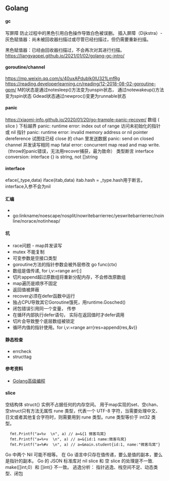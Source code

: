 ## Golang
#### gc
写屏障
防止过程中的黑色引用白色操作导致白色被误删。
插入屏障（Dijkstra）- 灰色赋值器：尚未被回收器扫描过或尽管已经扫描过，但仍需要重新扫描。

黑色赋值器：已经由回收器扫描过，不会再次对其进行扫描。
https://liangyaopei.github.io/2021/01/02/golang-gc-intro/


#### goroutine/channel
https://mp.weixin.qq.com/s/40uxAPdubIk0lU321LmfRg
https://reading.developerlearning.cn/reading/12-2018-08-02-goroutine-gpm/
    M的状态是通过notesleep()方法变为unspin状态， 通过notewakeup()方法变为spin状态
    Gdead状态通过newproc()变更为runnable状态

#### panic
https://xiaomi-info.github.io/2020/01/20/go-trample-panic-recover/
数组 ( slice ) 下标越界 panic: runtime error: index out of range
访问未初始化的指针或 nil 指针 panic: runtime error: invalid memory address or nil pointer dereference
试图往已经 close 的 chan 里发送数据 panic: send on closed channel
并发读写相同 map fatal error: concurrent map read and map write. （throw的panic错误，无法用recover捕获，最为致命）
类型断言 interface conversion: interface {} is string, not []string 


#### interface
eface(_type,data)
iface(itab,data)
    itab.hash = _type.hash用于断言。
interface入参不会为nil    

#### 汇编
* 
* go:linkname/noescape/nosplit/nowritebarrierrec/yeswritebarrierrec/noinline/norace/notinheap/

#### 坑
* race问题 - map并发读写
* mutex 不能复制
* 可变参数是空接口类型
* goroutine方法的指针参数会被外层修改 go func(ctx)
* 数组是值传递, for i,v:=range arr[:]
* 切片append超过原数组将重新分配内存，不会修改原数组
* map遍历是顺序不固定
* 返回值被屏蔽
* recover必须在defer函数中运行
* 独占CPU导致其它Goroutine饿死，用runtime.Gosched()
* 闭包错误引用同一个变量， 传参
* 在循环内部执行defer语句， 实际在返回值时才defer调用
* 切片会导致整个底层数组被锁定
* 循环内值的指针使用。for i,v:=range arr{res=append(res,&v)}


#### 静态检查
* errcheck
* structtag
#### 参考资料
* [Golang高级编程](https://chai2010.cn/advanced-go-programming-book/appendix/appendix-a-trap.html)

#### slice
空结构体 struct{} 实例不占据任何的内存空间。 用于map实现的set、空chan、空struct只有方法无属性
rune 类型，代表一个 UTF-8 字符，当需要处理中文、日文或者其他复合字符时，则需要用到 rune 类型。rune 类型等价于 int32 类型。
```
  fmt.Printf("a=%v  \n", a) // a=&{1 微客鸟窝}  
  fmt.Printf("a=%+v  \n", a) // a=&{id:1 name:微客鸟窝}  
  fmt.Printf("a=%#v  \n", a) // a=&main.student{id:1, name:"微客鸟窝"}
```
Go 中两个 Nil 可能不相等。
在 Go 语言中只存在值传递，要么是值的副本，要么是指针的副本。
Go 的 JSON 标准库对 nil slice 和 空 slice 的处理是不一致. make([]int,0）和  []int{} 不一致。
逃逸分析： 指针逃逸、栈空间不足、动态类型、闭包
